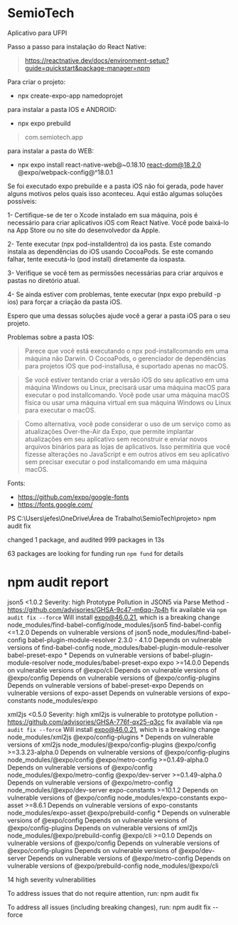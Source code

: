 # SemioTech
Aplicativo para UFPI


Passo a passo para instalação do React Native:
> https://reactnative.dev/docs/environment-setup?guide=quickstart&package-manager=npm

Para criar o projeto:
- npx create-expo-app namedoprojet


para instalar a pasta IOS e ANDROID:
- npx expo prebuild
> com.semiotech.app


para instalar a pasta do WEB:
- npx expo install react-native-web@~0.18.10 react-dom@18.2.0 @expo/webpack-config@^18.0.1


Se foi executado expo prebuilde e a pasta iOS não foi gerada, pode haver alguns motivos pelos quais isso aconteceu. Aqui estão algumas soluções possíveis:

  1- Certifique-se de ter o Xcode instalado em sua máquina, pois é necessário para criar aplicativos iOS com React Native. Você pode baixá-lo na App Store ou no      site do desenvolvedor da Apple.

  2- Tente executar (npx pod-installdentro) da ios pasta. Este comando instala as dependências do iOS usando CocoaPods. Se este comando falhar, tente executá-lo        (pod install) diretamente da iospasta.

  3- Verifique se você tem as permissões necessárias para criar arquivos e pastas no diretório atual.

  4- Se ainda estiver com problemas, tente executar (npx expo prebuild -p ios) para forçar a criação da pasta iOS.

Espero que uma dessas soluções ajude você a gerar a pasta iOS para o seu projeto.

Problemas sobre a pasta IOS:
> Parece que você está executando o npx pod-installcomando em uma máquina não Darwin. O CocoaPods, o gerenciador de dependências para projetos iOS que pod-installusa, é suportado apenas no macOS.

> Se você estiver tentando criar a versão iOS do seu aplicativo em uma máquina Windows ou Linux, precisará usar uma máquina macOS para executar o pod installcomando. Você pode usar uma máquina macOS física ou usar uma máquina virtual em sua máquina Windows ou Linux para executar o macOS.

> Como alternativa, você pode considerar o uso de um serviço como as atualizações Over-the-Air da Expo, que permite implantar atualizações em seu aplicativo sem reconstruir e enviar novos arquivos binários para as lojas de aplicativos. Isso permitiria que você fizesse alterações no JavaScript e em outros ativos em seu aplicativo sem precisar executar o pod installcomando em uma máquina macOS.






Fonts:
- https://github.com/expo/google-fonts
- https://fonts.google.com/





PS C:\Users\jefes\OneDrive\Área de Trabalho\SemioTech\projeto> npm audit fix

changed 1 package, and audited 999 packages in 13s

63 packages are looking for funding
  run `npm fund` for details

# npm audit report

json5  <1.0.2
Severity: high
Prototype Pollution in JSON5 via Parse Method - https://github.com/advisories/GHSA-9c47-m6qq-7p4h
fix available via `npm audit fix --force`
Will install expo@46.0.21, which is a breaking change
node_modules/find-babel-config/node_modules/json5
  find-babel-config  <=1.2.0
  Depends on vulnerable versions of json5
  node_modules/find-babel-config
    babel-plugin-module-resolver  2.3.0 - 4.1.0
    Depends on vulnerable versions of find-babel-config
    node_modules/babel-plugin-module-resolver
      babel-preset-expo  *
      Depends on vulnerable versions of babel-plugin-module-resolver
      node_modules/babel-preset-expo
        expo  >=14.0.0
        Depends on vulnerable versions of @expo/cli
        Depends on vulnerable versions of @expo/config
        Depends on vulnerable versions of @expo/config-plugins
        Depends on vulnerable versions of babel-preset-expo
        Depends on vulnerable versions of expo-asset
        Depends on vulnerable versions of expo-constants
        node_modules/expo

xml2js  <0.5.0
Severity: high
xml2js is vulnerable to prototype pollution  - https://github.com/advisories/GHSA-776f-qx25-q3cc
fix available via `npm audit fix --force`
Will install expo@46.0.21, which is a breaking change
node_modules/xml2js
  @expo/config-plugins  *
  Depends on vulnerable versions of xml2js
  node_modules/@expo/config-plugins
    @expo/config  >=3.3.23-alpha.0
    Depends on vulnerable versions of @expo/config-plugins
    node_modules/@expo/config
      @expo/metro-config  >=0.1.49-alpha.0
      Depends on vulnerable versions of @expo/config
      node_modules/@expo/metro-config
        @expo/dev-server  >=0.1.49-alpha.0
        Depends on vulnerable versions of @expo/metro-config
        node_modules/@expo/dev-server
      expo-constants  >=10.1.2
      Depends on vulnerable versions of @expo/config
      node_modules/expo-constants
        expo-asset  >=8.6.1
        Depends on vulnerable versions of expo-constants
        node_modules/expo-asset
    @expo/prebuild-config  *
    Depends on vulnerable versions of @expo/config
    Depends on vulnerable versions of @expo/config-plugins
    Depends on vulnerable versions of xml2js
    node_modules/@expo/prebuild-config
      @expo/cli  >=0.1.0
      Depends on vulnerable versions of @expo/config
      Depends on vulnerable versions of @expo/config-plugins
      Depends on vulnerable versions of @expo/dev-server
      Depends on vulnerable versions of @expo/metro-config
      Depends on vulnerable versions of @expo/prebuild-config
      node_modules/@expo/cli

14 high severity vulnerabilities

To address issues that do not require attention, run:
  npm audit fix

To address all issues (including breaking changes), run:
  npm audit fix --force
